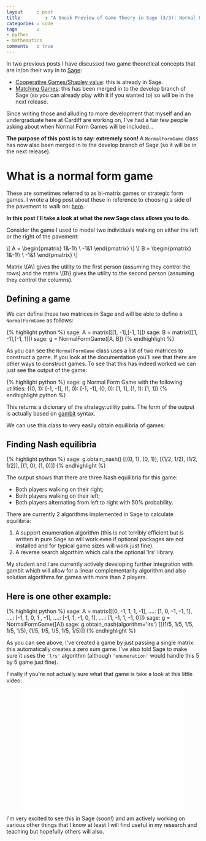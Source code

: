 ```yaml
---
layout     : post
title         : "A Sneak Preview of Game Theory in Sage (3/3): Normal Form Games"
categories : code
tags       :
- python
- mathematics
comments   : true
---
```


In two previous posts I have discussed two game theoretical concepts that are in/on their way in to [Sage](http://sagemath.org/):

- [Cooperative Games/Shapley value](http://vincent-knight.com/unpeudemath/code/2014/08/01/a-sneak-preview-of-game-theory-in-sage-1-of-3/): this is already in Sage.
- [Matching Games](http://vincent-knight.com/unpeudemath/code/2014/08/27/sneak-preview-of-game-theory-in-sage-2-of-3/): this has been merged in to the develop branch of Sage (so you can already play with it if you wanted to) so will be in the next release.

Since writing those and alluding to more development that myself and an undergraduate here at Cardiff are working on, I've had a fair few people asking about when Normal Form Games will be included...

**The purpose of this post is to say: extremely soon!** A `NormalFormGame` class has now also been merged in to the develop branch of Sage (so it will be in the next release).

# What is a normal form game

These are sometimes referred to as bi-matrix games or strategic form games.
I wrote a blog post about these in reference to choosing a side of the pavement to walk on: [here]({{site.baseurl}}/mathematics/2014/07/27/game-theory-and-pavement-etiquette/).

**In this post I'll take a look at what the new Sage class allows you to do.**

Consider the game I used to model two individuals walking on either the left or the right of the pavement:

\\[
A = \begin{pmatrix}
1&-1\\\ \\
-1&1
\end{pmatrix}
\\]
\\[
B = \begin{pmatrix}
1&-1\\\ \\
-1&1
\end{pmatrix}
\\]

Matrix \\(A\\) gives the utility to the first person (assuming they control the rows) and the matrix \\(B\\) gives the utility to the second person (assuming they control the columns).

## Defining a game

We can define these two matrices in Sage and will be able to define a `NormalFormGame` as follows:

{% highlight python %}
sage: A = matrix([[1, -1],[-1, 1]])
sage: B = matrix([[1, -1],[-1, 1]])
sage: g = NormalFormGame([A, B])
{% endhighlight %}

As you can see the `NormalFormGame` class uses a list of two matrices to construct a game.
If you look at the documentation you'll see that there are other ways to construct games.
To see that this has indeed worked we can just see the output of the game:

{% highlight python %}
sage: g
Normal Form Game with the following utilities: {(0, 1): [-1, -1], (1, 0): [-1, -1], (0, 0): [1, 1], (1, 1): [1, 1]}
{% endhighlight python %}

This returns a dicionary of the strategy:utility pairs.
The form of the output is actually based on [gambit](http://www.gambit-project.org/) syntax.

We can use this class to very easily obtain equilibria of games:

## Finding Nash equilibria

{% highlight python %}
sage: g.obtain_nash()
[[(0, 1), (0, 1)], [(1/2, 1/2), (1/2, 1/2)], [(1, 0), (1, 0)]]
{% endhighlight %}

The output shows that there are three Nash equilibria for this game:

- Both players walking on their right;
- Both players walking on their left;
- Both players alternating from left to right with 50% probability.

There are currently 2 algorithms implemented in Sage to calculate equilibria:

1. A support enumeration algorithm (this is not terribly efficient but is written in pure Sage so will work even if optional packages are not installed and for typical game sizes will work just fine).
2. A reverse search algorthim which calls the optional 'lrs' library.

My student and I are currently actively developing further integration with gambit which will allow for a linear complementarity algorithm and also solution algorithms for games with more than 2 players.

## Here is one other example:

{% highlight python %}
sage: A = matrix([[0, -1, 1, 1, -1],
....:             [1, 0, -1, -1, 1],
....:             [-1, 1, 0, 1 , -1],
....:             [-1, 1, -1, 0, 1],
....:             [1, -1, 1, -1, 0]])
sage: g = NormalFormGame([A])
sage: g.obtain_nash(algorithm='lrs')
[[(1/5, 1/5, 1/5, 1/5, 1/5), (1/5, 1/5, 1/5, 1/5, 1/5)]]
{% endhighlight %}

As you can see above, I've created a game by just passing a single matrix: this automatically creates a zero sum game.
I've also told Sage to make sure it uses the `'lrs'` algorithm (although `'enumeration'` would handle this 5 by 5 game just fine).

Finally if you're not actually sure what that game is take a look at this little video:

<div class="video">
    <figure>
    <iframe width="420" height="315" align='middle' src="//www.youtube.com/embed/iapcKVn7DdY" frameborder="0" allowfullscreen></iframe>
    </figure>
</div>


I'm very excited to see this in Sage (soon!) and am actively working on various other things that I know at least I will find useful in my research and teaching but hopefully others will also.
